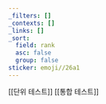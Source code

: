 ```yaml
---
_filters: []
_contexts: []
_links: []
_sort:
  field: rank
  asc: false
  group: false
sticker: emoji//26a1
---
```

[[단위 테스트]]
[[통합 테스트]]